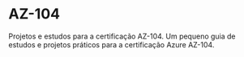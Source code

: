 # AZ-104
Projetos e estudos para a certificação AZ-104.
Um pequeno guia de estudos e projetos práticos para a certificação Azure AZ-104.
